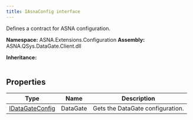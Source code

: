 ```yaml
---
title: IAsnaConfig interface
---
```


Defines a contract for ASNA configuration.

**Namespace:** ASNA.Extensions.Configuration
**Assembly:** ASNA.QSys.DataGate.Client.dll

**Inheritance:** 
<br>
<br>

## Properties

| Type | Name | Description
| --- | --- | --- 
| [IDataGateConfig](/reference/datagate/extensions-configuration/i-data-gate-config.html) | DataGate | Gets the DataGate configuration. |
